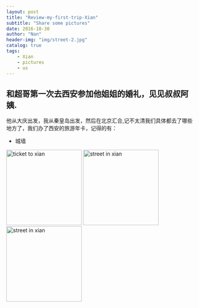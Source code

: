 ```yaml
---
layout: post
title: "Review-my-first-trip-Xian"
subtitle: "Share some pictures"
date: 2016-10-30
author: "Nan"
header-img: "img/street-2.jpg"
catalog: true
tags:
    - Xian
    - pictures
    - us
---
```


## 和超哥第一次去西安参加他姐姐的婚礼，见见叔叔阿姨.

他从大庆出发，我从秦皇岛出发，然后在北京汇合,记不太清我们具体都去了哪些地方了，我们办了西安的旅游年卡，记得的有：
- 城墙
<div class="container-fluid">
    <div class="row">
        <img src="https://rawgithub.com/mushroommie/images/master/Xian/ticket.jpg" class="img-responsive" style="height:200px" alt="ticket to xian">
        <img src="https://rawgithub.com/mushroommie/images/master/Xian/street-1.jpg" class="img-responsive" style="height:200px" alt="street in xian"><img src="https://rawgithub.com/mushroommie/images/master/Xian/street-3.jpg" class="img-responsive" style="height:200px" alt="street in xian">
    </div>
</div>





